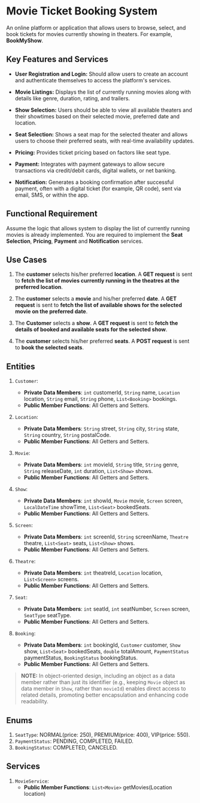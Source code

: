 # Movie Ticket Booking System

An online platform or application that allows users to browse, select, and book tickets for movies currently showing in theaters. For example, **BookMyShow**.

## Key Features and Services

- **User Registration and Login:** Should allow users to create an account and authenticate themselves to access the platform's services.

- **Movie Listings:** Displays the list of currently running movies along with details like genre, duration, rating, and trailers.

- **Show Selection:** Users should be able to view all available theaters and their showtimes based on their selected movie, preferred date and location.

- **Seat Selection:** Shows a seat map for the selected theater and allows users to choose their preferred seats, with real-time availability updates.

- **Pricing:** Provides ticket pricing based on factors like seat type.

- **Payment:** Integrates with payment gateways to allow secure transactions via credit/debit cards, digital wallets, or net banking.

- **Notification:** Generates a booking confirmation after successful payment, often with a digital ticket (for example, QR code), sent via email, SMS, or within the app.

## Functional Requirement

Assume the logic that allows system to display the list of currently running movies is already implemented. You are required to implement the **Seat Selection**, **Pricing**, **Payment** and **Notification** services.

## Use Cases

1. The **customer** selects his/her preferred **location**. A **GET request** is sent to **fetch the list of movies currently running in the theatres at the preferred location**.

2. The **customer** selects a **movie** and his/her preferred **date**. A **GET request** is sent to **fetch the list of available shows for the selected movie on the preferred date**.

3. The **Customer** selects a **show**. A **GET request** is sent to **fetch the details of booked and available seats for the selected show**. 

4. The **customer** selects his/her preferred **seats**. A **POST request** is sent to **book the selected seats**.

## Entities

1. `Customer`:
    - **Private Data Members**: `int` customerId, `String` name, `Location` location, `String` email, `String` phone, `List<Booking>` bookings.
    - **Public Member Functions**: All Getters and Setters.

2. `Location`:
    - **Private Data Members**: `String` street, `String` city, `String` state, `String` country, `String` postalCode.
    - **Public Member Functions**: All Getters and Setters.

3. `Movie`:
    - **Private Data Members**: `int` movieId, `String` title, `String` genre, `String` releaseDate, `int` duration, `List<Show>` shows.
    - **Public Member Functions**: All Getters and Setters.

4. `Show`:
    - **Private Data Members**: `int` showId, `Movie` movie, `Screen` screen, `LocalDateTime` showTime, `List<Seat>` bookedSeats.
    - **Public Member Functions**: All Getters and Setters. 

5. `Screen`:
    - **Private Data Members**: `int` screenId, `String` screenName, `Theatre` theatre, `List<Seat>` seats, `List<Show>` shows.
    - **Public Member Functions**: All Getters and Setters. 

6. `Theatre`:
    - **Private Data Members**: `int` theatreId, `Location` location, `List<Screen>` screens.
    - **Public Member Functions**: All Getters and Setters.

7. `Seat`:
    - **Private Data Members**: `int` seatId, `int` seatNumber, `Screen` screen, `SeatType` seatType. 
    - **Public Member Functions**: All Getters and Setters.

8. `Booking`:
    - **Private Data Members**: `int` bookingId, `Customer` customer, `Show` show, `List<Seat>` bookedSeats, `double` totalAmount, `PaymentStatus` paymentStatus, `BookingStatus` bookingStatus.
    - **Public Member Functions**: All Getters and Setters.

> **NOTE:** In object-oriented design, including an object as a data member rather than just its identifier (e.g., keeping `Movie` object as data member in `Show`, rather than `movieId`) enables direct access to related details, promoting better encapsulation and enhancing code readability.

## Enums

1. `SeatType`: NORMAL(price: 250), PREMIUM(price: 400), VIP(price: 550).
2. `PaymentStatus`: PENDING, COMPLETED, FAILED.
3. `BookingStatus`: COMPLETED, CANCELED.

## Services

1. `MovieService`:
    - **Public Member Functions**: `List<Movie>` getMovies(Location location)
